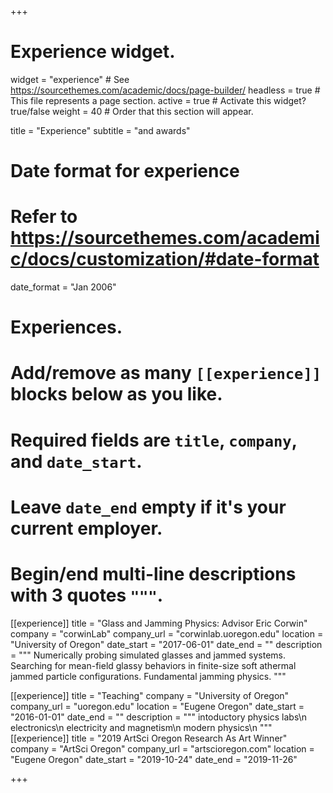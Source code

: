 +++
# Experience widget.
widget = "experience"  # See https://sourcethemes.com/academic/docs/page-builder/
headless = true  # This file represents a page section.
active = true  # Activate this widget? true/false
weight = 40  # Order that this section will appear.

title = "Experience"
subtitle = "and awards"

# Date format for experience
#   Refer to https://sourcethemes.com/academic/docs/customization/#date-format
date_format = "Jan 2006"

# Experiences.
#   Add/remove as many `[[experience]]` blocks below as you like.
#   Required fields are `title`, `company`, and `date_start`.
#   Leave `date_end` empty if it's your current employer.
#   Begin/end multi-line descriptions with 3 quotes `"""`.
[[experience]]
  title = "Glass and Jamming Physics: Advisor Eric Corwin"
  company = "corwinLab"
  company_url =  "corwinlab.uoregon.edu"
  location = "University of Oregon"
  date_start = "2017-06-01"
  date_end = ""
  description = """
  Numerically probing simulated glasses and jammed systems. Searching for mean-field
  glassy behaviors in finite-size soft athermal jammed particle configurations.
  Fundamental jamming physics.
  """

[[experience]]
  title = "Teaching"
  company = "University of Oregon"
  company_url = "uoregon.edu"
  location = "Eugene Oregon"
  date_start = "2016-01-01"
  date_end = ""
  description = """
  intoductory physics labs\n
  electronics\n
  electricity and magnetism\n
  modern physics\n
  """
[[experience]]
  title = "2019 ArtSci Oregon Research As Art Winner"
  company = "ArtSci Oregon"
  company_url = "artscioregon.com"
  location = "Eugene Oregon"
  date_start = "2019-10-24"
  date_end = "2019-11-26"

+++
